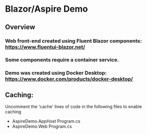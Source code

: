 # Blazor/Aspire Demo

## Overview
  ### Web front-end created using Fluent Blazor components: https://www.fluentui-blazor.net/

  ### Some components require a container service. 
  ### Demo was created using Docker Desktop: https://www.docker.com/products/docker-desktop/

## Caching:
  Uncomment the 'cache' lines of code in the following files to enable caching
  - AspireDemo.AppHost Program.cs
  - AspireDemo.Web Program.cs

